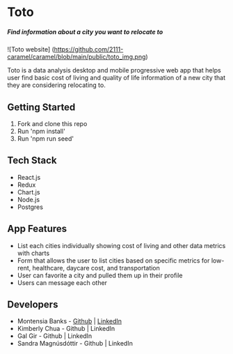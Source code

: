 # Toto

##### Find information about a city you want to relocate to

![Toto website] (https://github.com/2111-caramel/caramel/blob/main/public/toto_img.png)

Toto is a data analysis desktop and mobile progressive web app that helps user find basic cost of living and quality of life information of a new city that they are considering relocating to.

## Getting Started

1. Fork and clone this repo
2. Run 'npm install'
3. Run 'npm run seed'

## Tech Stack

- React.js
- Redux
- Chart.js
- Node.js
- Postgres

## App Features

- List each cities individually showing cost of living and other data metrics with charts
- Form that allows the user to list cities based on specific metrics for low-rent, healthcare, daycare cost, and transportation
- User can favorite a city and pulled them up in their profile
- Users can message each other

## Developers

- Montensia Banks - [Github](https://github.com/monteecode) | [LinkedIn](https://www.linkedin.com/in/montensia/)
- Kimberly Chua - Github | LinkedIn
- Gal Gir - Github | LinkedIn
- Sandra Magnúsdóttir - Github | LinkedIn
